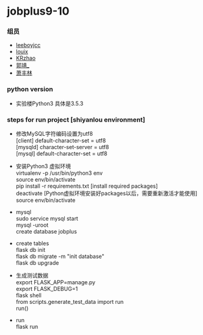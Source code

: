 # jobplus9-10

### 组员 
* [leeboyjcc](https://github.com/leeboyjcc)
* [louix](https://github.com/louixid)
* [KRzhao](https://github.com/Nuonzhao)
* [郭靖_](https://github.com/174987598)
* [萧丰林](https://github.com/ethansiew)


### python version
* 实验楼Python3 具体是3.5.3


### steps for run project [shiyanlou environment]
* 修改MySQL字符编码设置为utf8<br>
   [client] default-character-set = utf8<br>
   [mysqld] character-set-server = utf8<br>
   [mysql] default-character-set = utf8<br>
  
 * 安装Python3 虚拟环境<br>
  virtualenv -p /usr/bin/python3 env<br>
  source env/bin/activate<br>
  pip install -r requirements.txt [install required packages]<br>
  deactivate [Python虚拟环境安装好packages以后，需要重新激活才能使用]<br>
  source env/bin/activate<br>
 
 * mysql<br>
  sudo service mysql start<br>
  mysql -uroot<br>
  create database jobplus<br>
  
 * create tables<br>
  flask db init<br>
  flask db migrate -m "init database"<br>
  flask db upgrade<br>
  
 * 生成测试数据<br>
  export FLASK_APP=manage.py<br>
  export FLASK_DEBUG=1<br>
  flask shell<br>
  from scripts.generate_test_data import run<br>
  run()<br>
 
 * run<br>
  flask run<br>
  

